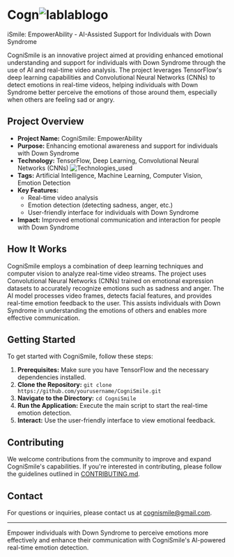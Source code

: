 # Cogn![lablablogo](https://github.com/HamaRegaya/CogniName/assets/80206931/c70f42ec-524d-4c3e-bce2-382416ecaec2)
iSmile: EmpowerAbility - AI-Assisted Support for Individuals with Down Syndrome

CogniSmile is an innovative project aimed at providing enhanced emotional understanding and support for individuals with Down Syndrome through the use of AI and real-time video analysis. The project leverages TensorFlow's deep learning capabilities and Convolutional Neural Networks (CNNs) to detect emotions in real-time videos, helping individuals with Down Syndrome better perceive the emotions of those around them, especially when others are feeling sad or angry.

## Project Overview

- **Project Name:** CogniSmile: EmpowerAbility
- **Purpose:** Enhancing emotional awareness and support for individuals with Down Syndrome
- **Technology:** TensorFlow, Deep Learning, Convolutional Neural Networks (CNNs)
 ![Technologies_used](https://github.com/HamaRegaya/CogniName/assets/80206931/13841fa6-407c-465c-b216-4f9139d4b9f1)
- **Tags:** Artificial Intelligence, Machine Learning, Computer Vision, Emotion Detection
- **Key Features:**
  - Real-time video analysis
  - Emotion detection (detecting sadness, anger, etc.)
  - User-friendly interface for individuals with Down Syndrome
- **Impact:** Improved emotional communication and interaction for people with Down Syndrome

## How It Works

CogniSmile employs a combination of deep learning techniques and computer vision to analyze real-time video streams. The project uses Convolutional Neural Networks (CNNs) trained on emotional expression datasets to accurately recognize emotions such as sadness and anger. The AI model processes video frames, detects facial features, and provides real-time emotion feedback to the user. This assists individuals with Down Syndrome in understanding the emotions of others and enables more effective communication.

## Getting Started

To get started with CogniSmile, follow these steps:

1. **Prerequisites:** Make sure you have TensorFlow and the necessary dependencies installed.
2. **Clone the Repository:** `git clone https://github.com/yourusername/CogniSmile.git`
3. **Navigate to the Directory:** `cd CogniSmile`
4. **Run the Application:** Execute the main script to start the real-time emotion detection.
5. **Interact:** Use the user-friendly interface to view emotional feedback.

## Contributing

We welcome contributions from the community to improve and expand CogniSmile's capabilities. If you're interested in contributing, please follow the guidelines outlined in [CONTRIBUTING.md](CONTRIBUTING.md).



## Contact

For questions or inquiries, please contact us at cognismile@gmail.com.

---

Empower individuals with Down Syndrome to perceive emotions more effectively and enhance their communication with CogniSmile's AI-powered real-time emotion detection.
